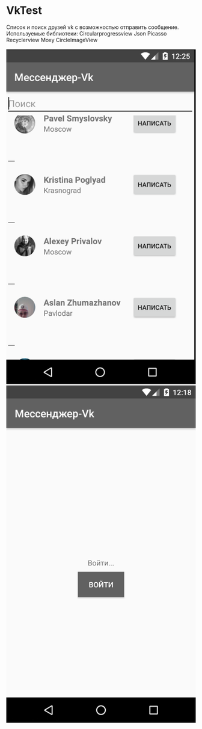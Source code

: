 # VkTest
Список и поиск друзей vk с возможностью отправить сообщение.
Используемые библиотеки:
    Circularprogressview
    Json
    Picasso
    Recyclerview
    Moxy
    CircleImageView

![Screenshot](https://github.com/RepaMax/VkTest/blob/master/VkTest/%D0%91%D0%B5%D0%B7%20%D0%B8%D0%BC%D0%B5%D0%BD%D0%B8-3.png)
![Screenshot](https://github.com/RepaMax/VkTest/blob/master/VkTest/%D0%91%D0%B5%D0%B7%20%D0%B8%D0%BC%D0%B5%D0%BD%D0%B8-1.png)

